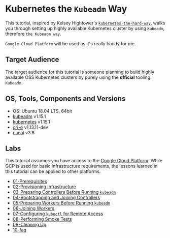 # Kubernetes the `Kubeadm` Way

This tutorial, inspired by Kelsey Hightower's [`kubernetes-the-hard-way`](https://github.com/kelseyhightower/kubernetes-the-hard-way), walks you through setting up highly available Kubernetes cluster by using `Kubeadm`, therefore `the Kubeadm way`.

`Google Cloud Platform` will be used as it's really handy for me.


## Target Audience

The target audience for this tutorial is someone planning to build highly available OSS Kubernetes clusters by purely using the **official** tooling: `Kubeadm`.


## OS, Tools, Components and Versions

* OS: Ubuntu 18.04 LTS, 64bit
* [kubeadm](https://kubernetes.io/docs/setup/production-environment/tools/kubeadm/install-kubeadm/) v1.15.1
* [kubernetes](https://github.com/kubernetes/kubernetes) v1.15.1
* [cri-o](https://github.com/cri-o/cri-o) v1.13.11-dev
* [canal](https://docs.projectcalico.org/v3.8/getting-started/kubernetes/installation/flannel) v3.8


## Labs

This tutorial assumes you have access to the [Google Cloud Platform](https://cloud.google.com). While GCP is used for basic infrastructure requirements, the lessons learned in this tutorial can be applied to other platforms.

* [01-Prerequisites](docs/01-prerequisites.md)
* [02-Provisioning Infrastructure](docs/02-infrastructure.md)
* [03-Preparing Controllers Before Running `kubeadm`](docs/03-prepare-controllers.md)
* [04-Bootstrapping and Joining Controllers](docs/04-init-join-controllers.md)
* [05-Preparing Workers Before Running `kubeadm`](docs/05-prepare-workers.md)
* [06-Joining Workers](docs/06-join-workers.md)
* [07-Configuring `kubectl` for Remote Access](docs/07-configure-kubectl.md)
* [08-Performing Smoke Tests](docs/08-smoke-test.md)
* [09-Cleaning Up](docs/09-cleanup.md)
* [10-faq](docs/10-faq.md)
